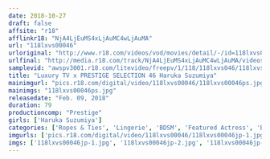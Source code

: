 ```yaml
---
date: 2018-10-27
draft: false
affsite: "r18"
afflinkr18: "NjA4LjEuMS4xLjAuMC4wLjAuMA"
url: "118lxvs00046"
urloriginal: "http://www.r18.com/videos/vod/movies/detail/-/id=118lxvs00046"
urlfinal: "http://media.r18.com/track/NjA4LjEuMS4xLjAuMC4wLjAuMA/videos/vod/movies/detail/-/id=118lxvs00046"
samplevid: "awspv3001.r18.com/litevideo/freepv/1/118/118lxvs046/118lxvs046_dmb_w.mp4"
title: "Luxury TV x PRESTIGE SELECTION 46 Haruka Suzumiya"
mainimgurl: "pics.r18.com/digital/video/118lxvs00046/118lxvs00046ps.jpg"
mainimgs: "118lxvs00046ps.jpg"
releasedate: "Feb. 09, 2018"
duration: 79
productioncomp: "Prestige"
girls: ['Haruka Suzumiya']
categories: ['Ropes & Ties', 'Lingerie', 'BDSM', 'Featured Actress', 'Blowjob', 'Squirting', 'Facial', 'Hi-Def']
imgurls: ['pics.r18.com/digital/video/118lxvs00046/118lxvs00046jp-1.jpg', 'pics.r18.com/digital/video/118lxvs00046/118lxvs00046jp-2.jpg', 'pics.r18.com/digital/video/118lxvs00046/118lxvs00046jp-3.jpg', 'pics.r18.com/digital/video/118lxvs00046/118lxvs00046jp-4.jpg', 'pics.r18.com/digital/video/118lxvs00046/118lxvs00046jp-5.jpg', 'pics.r18.com/digital/video/118lxvs00046/118lxvs00046jp-6.jpg', 'pics.r18.com/digital/video/118lxvs00046/118lxvs00046jp-7.jpg', 'pics.r18.com/digital/video/118lxvs00046/118lxvs00046jp-8.jpg', 'pics.r18.com/digital/video/118lxvs00046/118lxvs00046jp-9.jpg', 'pics.r18.com/digital/video/118lxvs00046/118lxvs00046jp-10.jpg', 'pics.r18.com/digital/video/118lxvs00046/118lxvs00046jp-11.jpg', 'pics.r18.com/digital/video/118lxvs00046/118lxvs00046jp-12.jpg', 'pics.r18.com/digital/video/118lxvs00046/118lxvs00046jp-13.jpg', 'pics.r18.com/digital/video/118lxvs00046/118lxvs00046jp-14.jpg', 'pics.r18.com/digital/video/118lxvs00046/118lxvs00046jp-15.jpg', 'pics.r18.com/digital/video/118lxvs00046/118lxvs00046jp-16.jpg', 'pics.r18.com/digital/video/118lxvs00046/118lxvs00046jp-17.jpg', 'pics.r18.com/digital/video/118lxvs00046/118lxvs00046jp-18.jpg', 'pics.r18.com/digital/video/118lxvs00046/118lxvs00046jp-19.jpg', 'pics.r18.com/digital/video/118lxvs00046/118lxvs00046jp-20.jpg']
imgs: ['118lxvs00046jp-1.jpg', '118lxvs00046jp-2.jpg', '118lxvs00046jp-3.jpg', '118lxvs00046jp-4.jpg', '118lxvs00046jp-5.jpg', '118lxvs00046jp-6.jpg', '118lxvs00046jp-7.jpg', '118lxvs00046jp-8.jpg', '118lxvs00046jp-9.jpg', '118lxvs00046jp-10.jpg', '118lxvs00046jp-11.jpg', '118lxvs00046jp-12.jpg', '118lxvs00046jp-13.jpg', '118lxvs00046jp-14.jpg', '118lxvs00046jp-15.jpg', '118lxvs00046jp-16.jpg', '118lxvs00046jp-17.jpg', '118lxvs00046jp-18.jpg', '118lxvs00046jp-19.jpg', '118lxvs00046jp-20.jpg']
---
```

